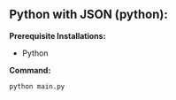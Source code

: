 ## Python with JSON (python):
**Prerequisite Installations:** 
- Python

**Command:**
```
python main.py
```
